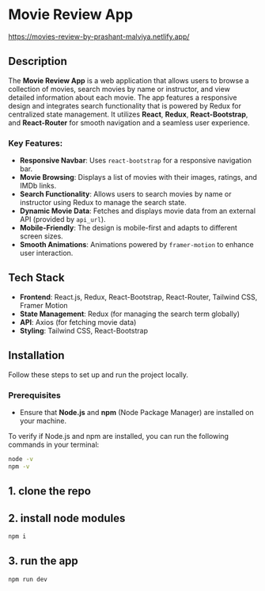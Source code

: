 # Movie Review App

https://movies-review-by-prashant-malviya.netlify.app/

## Description

The **Movie Review App** is a web application that allows users to browse a collection of movies, search movies by name or instructor, and view detailed information about each movie. The app features a responsive design and integrates search functionality that is powered by Redux for centralized state management. It utilizes **React**, **Redux**, **React-Bootstrap**, and **React-Router** for smooth navigation and a seamless user experience.

### Key Features:
- **Responsive Navbar**: Uses `react-bootstrap` for a responsive navigation bar.
- **Movie Browsing**: Displays a list of movies with their images, ratings, and IMDb links.
- **Search Functionality**: Allows users to search movies by name or instructor using Redux to manage the search state.
- **Dynamic Movie Data**: Fetches and displays movie data from an external API (provided by `api_url`).
- **Mobile-Friendly**: The design is mobile-first and adapts to different screen sizes.
- **Smooth Animations**: Animations powered by `framer-motion` to enhance user interaction.

## Tech Stack

- **Frontend**: React.js, Redux, React-Bootstrap, React-Router, Tailwind CSS, Framer Motion
- **State Management**: Redux (for managing the search term globally)
- **API**: Axios (for fetching movie data)
- **Styling**: Tailwind CSS, React-Bootstrap

## Installation

Follow these steps to set up and run the project locally.

### Prerequisites

- Ensure that **Node.js** and **npm** (Node Package Manager) are installed on your machine.

To verify if Node.js and npm are installed, you can run the following commands in your terminal:

```bash
node -v
npm -v
```
## 1. clone the repo

## 2. install node modules
```bash
npm i
```
## 3. run the app
```bash
npm run dev
```
